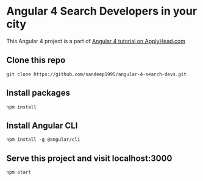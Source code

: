 # Angular 4 Search Developers in your city

This Angular 4 project is a part of [Angular 4 tutorial on ApplyHead.com](https://applyhead.com/angular-4-tutorial-make-angular-4-app-using-github-api/)

## Clone this repo

`git clone https://github.com/sandeep1995/angular-4-search-devs.git`

## Install packages

`npm install`

## Install Angular CLI

`npm install -g @angular/cli`

## Serve this project and visit localhost:3000

`npm start`

